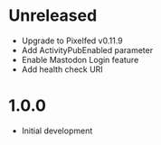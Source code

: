# Unreleased

* Upgrade to Pixelfed v0.11.9
* Add ActivityPubEnabled parameter
* Enable Mastodon Login feature
* Add health check URI

# 1.0.0

* Initial development
